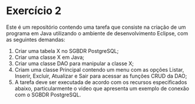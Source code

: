 # Exercício 2

Este é um repositório contendo uma tarefa que consiste na criação de um programa em Java utilizando o ambiente de desenvolvimento Eclipse, com as seguintes demandas:

1. Criar uma tabela X no SGBDR PostgreSQL;
2. Criar uma classe X em Java;
3. Criar uma classe DAO para manipular a classe X;
4. Criam uma classe Principal contendo um menu com as opções Listar, Inserir, Excluir, Atualizar e Sair para acessar as funções CRUD da DAO;
5. A tarefa deve ser executada de acordo com os recursos especificados abaixo, particularmente o video que apresenta um exemplo de conexão com o SGBDR PostgreSQL.
